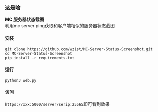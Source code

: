 ### 这是啥
**MC 服务器状态截图**     
利用mc server ping获取和客户端相似的服务器状态截图
#### 安装
```shell
git clone https://github.com/wz1st/MC-Server-Status-Screenshot.git
cd MC-Server-Status-Screenshot
pip install -r requirements.txt
```

#### 运行
```shell
python3 web.py
```

#### 访问
`https://xxx:5000/server/serip:25565`即可看到效果